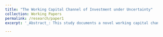 ```yaml
---
title: "The Working Capital Channel of Investment under Uncertainty"
collection: Working Papers
permalink: /research/paper1
excerpt: '_Abstract_: This study documents a novel working capital channel of investment under uncertainty, wherein uncertainty affects investment not through adjustment costs or irreversibility but through working capital and cash flows. The uncertainty comes from a prevalent supply chain phenomenon known as the bullwhip effect, where demand volatility is amplified upstream along the supply chain from retailers to raw materials suppliers.'

---
```



